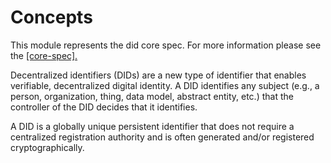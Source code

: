 # Concepts

This module represents the did core spec. For more information please see the [[core-spec].](https://w3c.github.io/did-core/)

Decentralized identifiers (DIDs) are a new type of identifier that enables verifiable, decentralized digital identity. A DID identifies any subject (e.g., a person, organization, thing, data model, abstract entity, etc.) that the controller of the DID decides that it identifies.

A DID is a globally unique persistent identifier that does not require a centralized registration authority and is often generated and/or registered cryptographically.
